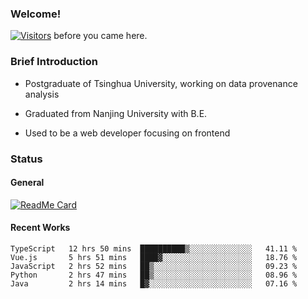 ### Welcome!

[![Visitors](https://visitor-badge.laobi.icu/badge?page_id=HermitSun.HermitSun)]() before you came here.

### Brief Introduction

- Postgraduate of Tsinghua University, working on data provenance analysis

- Graduated from Nanjing University with B.E.

- Used to be a web developer focusing on frontend

### Status

#### General

[![ReadMe Card](https://github-readme-stats.hermitsun.vercel.app/api?username=HermitSun&count_private=true&show_icons=true)]()

#### Recent Works

<!--START_SECTION:waka-->
```text
TypeScript   12 hrs 50 mins  ██████████▒░░░░░░░░░░░░░░   41.11 % 
Vue.js       5 hrs 51 mins   ████▓░░░░░░░░░░░░░░░░░░░░   18.76 % 
JavaScript   2 hrs 52 mins   ██▒░░░░░░░░░░░░░░░░░░░░░░   09.23 % 
Python       2 hrs 47 mins   ██▒░░░░░░░░░░░░░░░░░░░░░░   08.96 % 
Java         2 hrs 14 mins   █▓░░░░░░░░░░░░░░░░░░░░░░░   07.16 % 
```
<!--END_SECTION:waka-->
